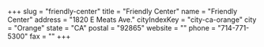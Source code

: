 +++
slug = "friendly-center"
title = "Friendly Center"
name = "Friendly Center"
address = "1820 E Meats Ave."
cityIndexKey = "city-ca-orange"
city = "Orange"
state = "CA"
postal = "92865"
website = ""
phone = "714-771-5300"
fax = ""
+++
